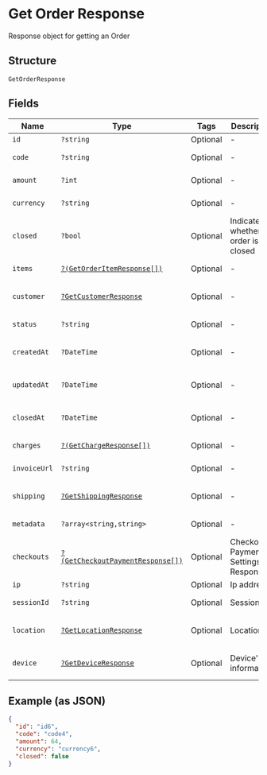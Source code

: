 
# Get Order Response

Response object for getting an Order

## Structure

`GetOrderResponse`

## Fields

| Name | Type | Tags | Description | Getter | Setter |
|  --- | --- | --- | --- | --- | --- |
| `id` | `?string` | Optional | - | getId(): ?string | setId(?string id): void |
| `code` | `?string` | Optional | - | getCode(): ?string | setCode(?string code): void |
| `amount` | `?int` | Optional | - | getAmount(): ?int | setAmount(?int amount): void |
| `currency` | `?string` | Optional | - | getCurrency(): ?string | setCurrency(?string currency): void |
| `closed` | `?bool` | Optional | Indicates whether the order is closed | getClosed(): ?bool | setClosed(?bool closed): void |
| `items` | [`?(GetOrderItemResponse[])`](../../doc/models/get-order-item-response.md) | Optional | - | getItems(): ?array | setItems(?array items): void |
| `customer` | [`?GetCustomerResponse`](../../doc/models/get-customer-response.md) | Optional | - | getCustomer(): ?GetCustomerResponse | setCustomer(?GetCustomerResponse customer): void |
| `status` | `?string` | Optional | - | getStatus(): ?string | setStatus(?string status): void |
| `createdAt` | `?DateTime` | Optional | - | getCreatedAt(): ?\DateTime | setCreatedAt(?\DateTime createdAt): void |
| `updatedAt` | `?DateTime` | Optional | - | getUpdatedAt(): ?\DateTime | setUpdatedAt(?\DateTime updatedAt): void |
| `closedAt` | `?DateTime` | Optional | - | getClosedAt(): ?\DateTime | setClosedAt(?\DateTime closedAt): void |
| `charges` | [`?(GetChargeResponse[])`](../../doc/models/get-charge-response.md) | Optional | - | getCharges(): ?array | setCharges(?array charges): void |
| `invoiceUrl` | `?string` | Optional | - | getInvoiceUrl(): ?string | setInvoiceUrl(?string invoiceUrl): void |
| `shipping` | [`?GetShippingResponse`](../../doc/models/get-shipping-response.md) | Optional | - | getShipping(): ?GetShippingResponse | setShipping(?GetShippingResponse shipping): void |
| `metadata` | `?array<string,string>` | Optional | - | getMetadata(): ?array | setMetadata(?array metadata): void |
| `checkouts` | [`?(GetCheckoutPaymentResponse[])`](../../doc/models/get-checkout-payment-response.md) | Optional | Checkout Payment Settings Response | getCheckouts(): ?array | setCheckouts(?array checkouts): void |
| `ip` | `?string` | Optional | Ip address | getIp(): ?string | setIp(?string ip): void |
| `sessionId` | `?string` | Optional | Session id | getSessionId(): ?string | setSessionId(?string sessionId): void |
| `location` | [`?GetLocationResponse`](../../doc/models/get-location-response.md) | Optional | Location | getLocation(): ?GetLocationResponse | setLocation(?GetLocationResponse location): void |
| `device` | [`?GetDeviceResponse`](../../doc/models/get-device-response.md) | Optional | Device's informations | getDevice(): ?GetDeviceResponse | setDevice(?GetDeviceResponse device): void |

## Example (as JSON)

```json
{
  "id": "id6",
  "code": "code4",
  "amount": 64,
  "currency": "currency6",
  "closed": false
}
```


